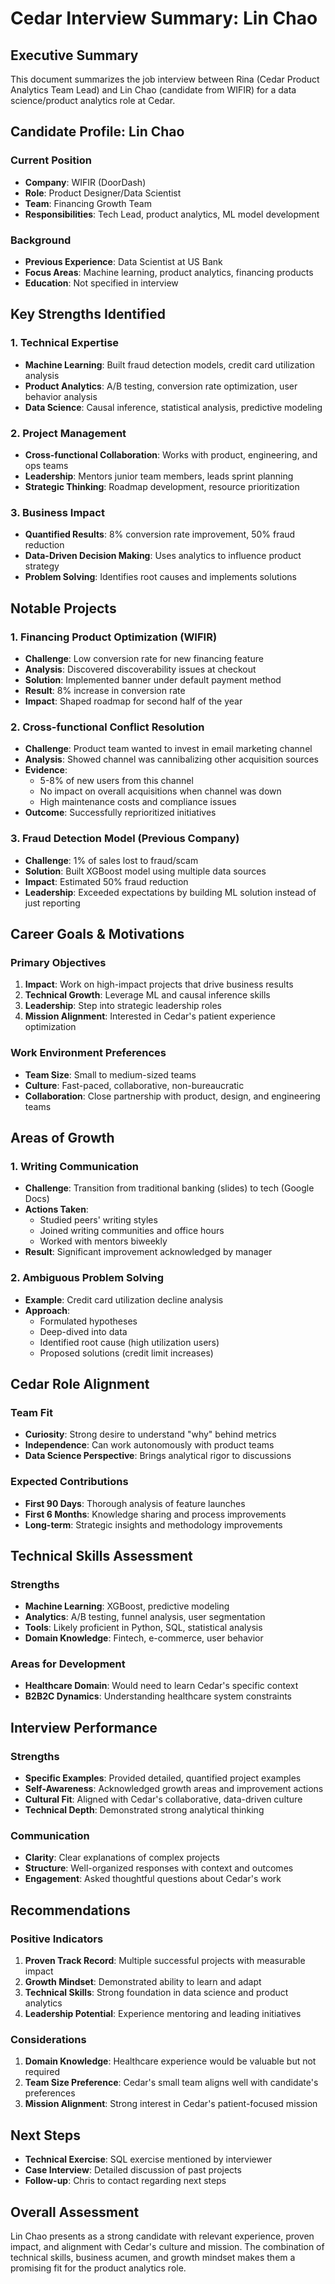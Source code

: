 # Cedar Interview Summary: Lin Chao

## Executive Summary
This document summarizes the job interview between Rina (Cedar Product Analytics Team Lead) and Lin Chao (candidate from WIFIR) for a data science/product analytics role at Cedar.

## Candidate Profile: Lin Chao

### Current Position
- **Company**: WIFIR (DoorDash)
- **Role**: Product Designer/Data Scientist
- **Team**: Financing Growth Team
- **Responsibilities**: Tech Lead, product analytics, ML model development

### Background
- **Previous Experience**: Data Scientist at US Bank
- **Focus Areas**: Machine learning, product analytics, financing products
- **Education**: Not specified in interview

## Key Strengths Identified

### 1. Technical Expertise
- **Machine Learning**: Built fraud detection models, credit card utilization analysis
- **Product Analytics**: A/B testing, conversion rate optimization, user behavior analysis
- **Data Science**: Causal inference, statistical analysis, predictive modeling

### 2. Project Management
- **Cross-functional Collaboration**: Works with product, engineering, and ops teams
- **Leadership**: Mentors junior team members, leads sprint planning
- **Strategic Thinking**: Roadmap development, resource prioritization

### 3. Business Impact
- **Quantified Results**: 8% conversion rate improvement, 50% fraud reduction
- **Data-Driven Decision Making**: Uses analytics to influence product strategy
- **Problem Solving**: Identifies root causes and implements solutions

## Notable Projects

### 1. Financing Product Optimization (WIFIR)
- **Challenge**: Low conversion rate for new financing feature
- **Analysis**: Discovered discoverability issues at checkout
- **Solution**: Implemented banner under default payment method
- **Result**: 8% increase in conversion rate
- **Impact**: Shaped roadmap for second half of the year

### 2. Cross-functional Conflict Resolution
- **Challenge**: Product team wanted to invest in email marketing channel
- **Analysis**: Showed channel was cannibalizing other acquisition sources
- **Evidence**: 
  - 5-8% of new users from this channel
  - No impact on overall acquisitions when channel was down
  - High maintenance costs and compliance issues
- **Outcome**: Successfully reprioritized initiatives

### 3. Fraud Detection Model (Previous Company)
- **Challenge**: 1% of sales lost to fraud/scam
- **Solution**: Built XGBoost model using multiple data sources
- **Impact**: Estimated 50% fraud reduction
- **Leadership**: Exceeded expectations by building ML solution instead of just reporting

## Career Goals & Motivations

### Primary Objectives
1. **Impact**: Work on high-impact projects that drive business results
2. **Technical Growth**: Leverage ML and causal inference skills
3. **Leadership**: Step into strategic leadership roles
4. **Mission Alignment**: Interested in Cedar's patient experience optimization

### Work Environment Preferences
- **Team Size**: Small to medium-sized teams
- **Culture**: Fast-paced, collaborative, non-bureaucratic
- **Collaboration**: Close partnership with product, design, and engineering teams

## Areas of Growth

### 1. Writing Communication
- **Challenge**: Transition from traditional banking (slides) to tech (Google Docs)
- **Actions Taken**:
  - Studied peers' writing styles
  - Joined writing communities and office hours
  - Worked with mentors biweekly
- **Result**: Significant improvement acknowledged by manager

### 2. Ambiguous Problem Solving
- **Example**: Credit card utilization decline analysis
- **Approach**: 
  - Formulated hypotheses
  - Deep-dived into data
  - Identified root cause (high utilization users)
  - Proposed solutions (credit limit increases)

## Cedar Role Alignment

### Team Fit
- **Curiosity**: Strong desire to understand "why" behind metrics
- **Independence**: Can work autonomously with product teams
- **Data Science Perspective**: Brings analytical rigor to discussions

### Expected Contributions
- **First 90 Days**: Thorough analysis of feature launches
- **First 6 Months**: Knowledge sharing and process improvements
- **Long-term**: Strategic insights and methodology improvements

## Technical Skills Assessment

### Strengths
- **Machine Learning**: XGBoost, predictive modeling
- **Analytics**: A/B testing, funnel analysis, user segmentation
- **Tools**: Likely proficient in Python, SQL, statistical analysis
- **Domain Knowledge**: Fintech, e-commerce, user behavior

### Areas for Development
- **Healthcare Domain**: Would need to learn Cedar's specific context
- **B2B2C Dynamics**: Understanding healthcare system constraints

## Interview Performance

### Strengths
- **Specific Examples**: Provided detailed, quantified project examples
- **Self-Awareness**: Acknowledged growth areas and improvement actions
- **Cultural Fit**: Aligned with Cedar's collaborative, data-driven culture
- **Technical Depth**: Demonstrated strong analytical thinking

### Communication
- **Clarity**: Clear explanations of complex projects
- **Structure**: Well-organized responses with context and outcomes
- **Engagement**: Asked thoughtful questions about Cedar's work

## Recommendations

### Positive Indicators
1. **Proven Track Record**: Multiple successful projects with measurable impact
2. **Growth Mindset**: Demonstrated ability to learn and adapt
3. **Technical Skills**: Strong foundation in data science and product analytics
4. **Leadership Potential**: Experience mentoring and leading initiatives

### Considerations
1. **Domain Knowledge**: Healthcare experience would be valuable but not required
2. **Team Size Preference**: Cedar's small team aligns well with candidate's preferences
3. **Mission Alignment**: Strong interest in Cedar's patient-focused mission

## Next Steps
- **Technical Exercise**: SQL exercise mentioned by interviewer
- **Case Interview**: Detailed discussion of past projects
- **Follow-up**: Chris to contact regarding next steps

## Overall Assessment
Lin Chao presents as a strong candidate with relevant experience, proven impact, and alignment with Cedar's culture and mission. The combination of technical skills, business acumen, and growth mindset makes them a promising fit for the product analytics role.
